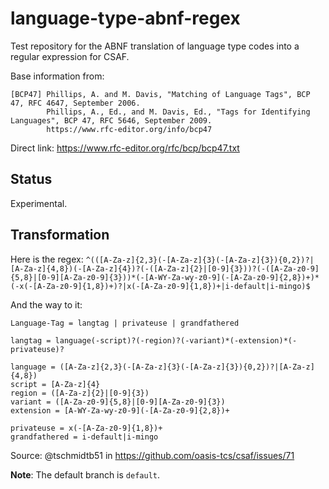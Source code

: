 # language-type-abnf-regex

Test repository for the ABNF translation of language type codes into a regular expression for CSAF.

Base information from:
```
[BCP47] Phillips, A. and M. Davis, "Matching of Language Tags", BCP 47, RFC 4647, September 2006. 
        Phillips, A., Ed., and M. Davis, Ed., "Tags for Identifying Languages", BCP 47, RFC 5646, September 2009.
        https://www.rfc-editor.org/info/bcp47
```
Direct link: https://www.rfc-editor.org/rfc/bcp/bcp47.txt

## Status

Experimental.

## Transformation

Here is the regex: `^(([A-Za-z]{2,3}(-[A-Za-z]{3}(-[A-Za-z]{3}){0,2})?|[A-Za-z]{4,8})(-[A-Za-z]{4})?(-([A-Za-z]{2}|[0-9]{3}))?(-([A-Za-z0-9]{5,8}|[0-9][A-Za-z0-9]{3}))*(-[A-WY-Za-wy-z0-9](-[A-Za-z0-9]{2,8})+)*(-x(-[A-Za-z0-9]{1,8})+)?|x(-[A-Za-z0-9]{1,8})+|i-default|i-mingo)$`

And the way to it:
```
Language-Tag = langtag | privateuse | grandfathered

langtag = language(-script)?(-region)?(-variant)*(-extension)*(-privateuse)?

language = ([A-Za-z]{2,3}(-[A-Za-z]{3}(-[A-Za-z]{3}){0,2})?|[A-Za-z]{4,8})
script = [A-Za-z]{4}
region = ([A-Za-z]{2}|[0-9]{3})
variant = ([A-Za-z0-9]{5,8}|[0-9][A-Za-z0-9]{3})
extension = [A-WY-Za-wy-z0-9](-[A-Za-z0-9]{2,8})+

privateuse = x(-[A-Za-z0-9]{1,8})+
grandfathered = i-default|i-mingo
```

Source: @tschmidtb51 in https://github.com/oasis-tcs/csaf/issues/71


**Note**: The default branch is `default`.

